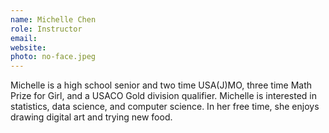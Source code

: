 ```yaml
---
name: Michelle Chen
role: Instructor
email: 
website: 
photo: no-face.jpeg
---
```


Michelle is a high school senior and two time USA(J)MO, three time Math Prize for Girl, and a USACO Gold division qualifier. Michelle is interested in statistics, data science, and computer science. In her free time, she enjoys drawing digital art and trying new food.
